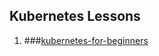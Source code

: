 ## Kubernetes Lessons 

1. ###[kubernetes-for-beginners](https://github.com/vivekyad4v/kubernetes/tree/master/kubernetes-for-beginners "Heading link")

